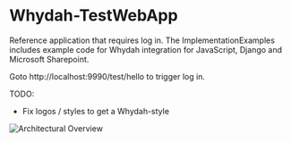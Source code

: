 Whydah-TestWebApp
=================

Reference application that requires log in. The ImplementationExamples includes example code for Whydah integration for JavaScript, Django and Microsoft Sharepoint.

Goto http://localhost:9990/test/hello to trigger log in.

TODO:
* Fix logos / styles to get a Whydah-style

![Architectural Overview](https://raw2.github.com/altran/Whydah-SSOWebApplication/master/Whydah%20infrastructure.png)
